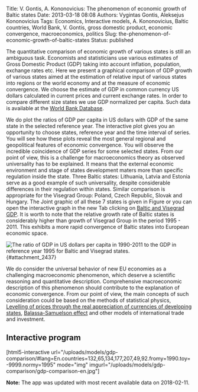 Title: V. Gontis, A. Kononovicius: The phenomenon of economic growth of Baltic states
Date: 2013-03-18 08:08
Authors: Vygintas Gontis, Aleksejus Kononovicius
Tags: Economics, Interactive models, A. Kononovicius, Baltic countries, World Bank, V. Gontis, gross domestic product, economic convergence, macroeconomics, politics
Slug: the-phenomenon-of-economic-growth-of-baltic-states
Status: published

The
quantitative comparison of economic growth of various states is still an
ambiguous task. Economists and statisticians use various estimates of
Gross Domestic Product (GDP) taking into account inflation, population,
exchange rates etc. Here we present a graphical comparison of GDP growth
of various states aimed at the estimation of relative input of various
states into regions or the world economy and at the measure of economic
convergence. We choose the estimate of GDP in common currency US dollars
calculated in current prices and current exchange rates. In order to
compare different size states we use GDP normalized per capita. Such
data is available at the [World Bank
Database](http://blogs.worldbank.org/opendata/the-future-of-the-open-data-catalog "WB open data").<!--more-->

We do plot the ratios of GDP per capita in US dollars with GDP of the
same state in the selected reference year. The interactive plot gives
you an opportunity to choose states, reference year and the time
interval of series. You will see how these plots reveal the most general
regional and geopolitical features of economic convergence. You will
observe the incredible coincidence of GDP series for some selected
states. From our point of view, this is a challenge for macroeconomics
theory as observed universality has to be explained. It means that the
external economic environment and stage of states development maters
more than specific regulation inside the state. Three Baltic states:
Lithuania, Latvia and Estonia serve as a good example of such
universality, despite considerable differences in their regulation
within states. Similar comparison is appropriate for the Visegrad Group:
Poland, Czech Republic, Slovak and Hungary. The Joint graphic of all
these 7 states is given in Figure or you can open the interactive graph
in the new Tab clicking on [Baltic and Visegrad
GDP](#attachment_2437).
It is worth to note that the relative growth rate of Baltic states is
considerably higher than growth of Visegrad Group in the period 1995 -
2011. This exhibits a more rapid convergence of Baltic states into
European economic space.

![The
ratio of GDP in US dollars per capita in 1990-2011 to the GDP in
reference year 1995 for Baltic and Visegrad
states.](/uploads/2013/gdp_baltic_visegrad_group_en.png "
The ratio of GDP in US dollars per capita in 1990-2011 to the GDP in
reference year 1995 for Baltic and Visegrad states."){#attachment_2437} 

We do consider the universal behavior of new EU economies as a
challenging macroeconomic phenomenon, which deserve a scientific
reasoning and quantitative description. Comprehensive macroeconomic
description of this phenomenon should contribute to the explanation of
economic convergence. From our point of view, the main concepts of such
consideration could be based on the methods of statistical physics,
[Levelling of prices through the real appreciation of currencies of
developing
states](http://www.imf.org/external/pubs/ft/fandd/basics/realex.htm "Real exchange rate"),
[Balassa-Samuelson
effect](http://en.wikipedia.org/wiki/Balassa%E2%80%93Samuelson_effect "Balassa-Samuelson effect")
and other models of international trade and investment.

Interactive program
-------------------

[html5-interactive
url="/uploads/models/gdp-comparison/\#lang=En.countries=132,65,134,177,207,49,92.fromy=1990.toy=-9999.normy=1995"
mode="img"
imgurl="/uploads/models/gdp-comparison/gdp-comparison-en.jpg"]

**Note:** The app was updated with most recent available data on 2018-02-11.
